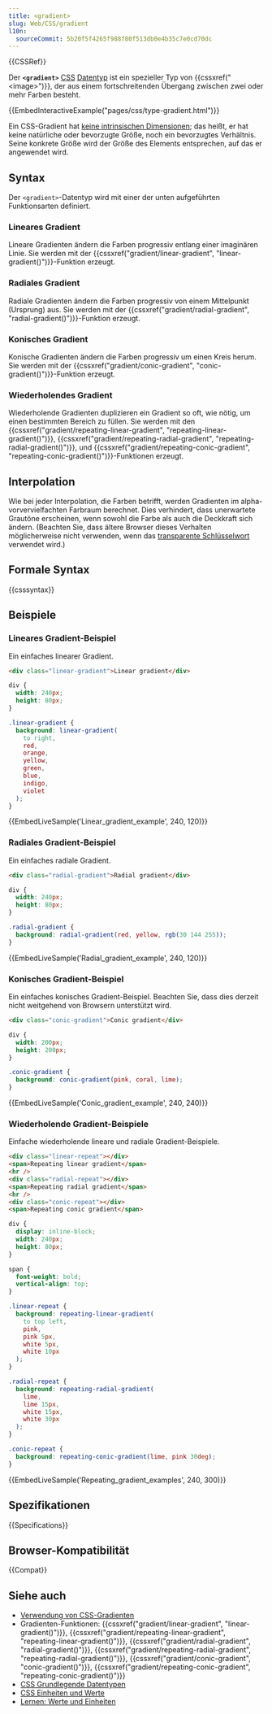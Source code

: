 ```yaml
---
title: <gradient>
slug: Web/CSS/gradient
l10n:
  sourceCommit: 5b20f5f4265f988f80f513db0e4b35c7e0cd70dc
---
```


{{CSSRef}}

Der **`<gradient>`** [CSS](/de/docs/Web/CSS) [Datentyp](/de/docs/Web/CSS/CSS_Types) ist ein spezieller Typ von {{cssxref("&lt;image&gt;")}}, der aus einem fortschreitenden Übergang zwischen zwei oder mehr Farben besteht.

{{EmbedInteractiveExample("pages/css/type-gradient.html")}}

Ein CSS-Gradient hat [keine intrinsischen Dimensionen](/de/docs/Web/CSS/image#description); das heißt, er hat keine natürliche oder bevorzugte Größe, noch ein bevorzugtes Verhältnis. Seine konkrete Größe wird der Größe des Elements entsprechen, auf das er angewendet wird.

## Syntax

Der `<gradient>`-Datentyp wird mit einer der unten aufgeführten Funktionsarten definiert.

### Lineares Gradient

Lineare Gradienten ändern die Farben progressiv entlang einer imaginären Linie. Sie werden mit der {{cssxref("gradient/linear-gradient", "linear-gradient()")}}-Funktion erzeugt.

### Radiales Gradient

Radiale Gradienten ändern die Farben progressiv von einem Mittelpunkt (Ursprung) aus. Sie werden mit der {{cssxref("gradient/radial-gradient", "radial-gradient()")}}-Funktion erzeugt.

### Konisches Gradient

Konische Gradienten ändern die Farben progressiv um einen Kreis herum. Sie werden mit der {{cssxref("gradient/conic-gradient", "conic-gradient()")}}-Funktion erzeugt.

### Wiederholendes Gradient

Wiederholende Gradienten duplizieren ein Gradient so oft, wie nötig, um einen bestimmten Bereich zu füllen. Sie werden mit den {{cssxref("gradient/repeating-linear-gradient", "repeating-linear-gradient()")}}, {{cssxref("gradient/repeating-radial-gradient", "repeating-radial-gradient()")}}, und {{cssxref("gradient/repeating-conic-gradient", "repeating-conic-gradient()")}}-Funktionen erzeugt.

## Interpolation

Wie bei jeder Interpolation, die Farben betrifft, werden Gradienten im alpha-vorvervielfachten Farbraum berechnet. Dies verhindert, dass unerwartete Grautöne erscheinen, wenn sowohl die Farbe als auch die Deckkraft sich ändern. (Beachten Sie, dass ältere Browser dieses Verhalten möglicherweise nicht verwenden, wenn das [transparente Schlüsselwort](/de/docs/Web/CSS/named-color#transparent) verwendet wird.)

## Formale Syntax

{{csssyntax}}

## Beispiele

### Lineares Gradient-Beispiel

Ein einfaches linearer Gradient.

```html hidden
<div class="linear-gradient">Linear gradient</div>
```

```css hidden
div {
  width: 240px;
  height: 80px;
}
```

```css
.linear-gradient {
  background: linear-gradient(
    to right,
    red,
    orange,
    yellow,
    green,
    blue,
    indigo,
    violet
  );
}
```

{{EmbedLiveSample('Linear_gradient_example', 240, 120)}}

### Radiales Gradient-Beispiel

Ein einfaches radiale Gradient.

```html hidden
<div class="radial-gradient">Radial gradient</div>
```

```css hidden
div {
  width: 240px;
  height: 80px;
}
```

```css
.radial-gradient {
  background: radial-gradient(red, yellow, rgb(30 144 255));
}
```

{{EmbedLiveSample('Radial_gradient_example', 240, 120)}}

### Konisches Gradient-Beispiel

Ein einfaches konisches Gradient-Beispiel. Beachten Sie, dass dies derzeit nicht weitgehend von Browsern unterstützt wird.

```html hidden
<div class="conic-gradient">Conic gradient</div>
```

```css hidden
div {
  width: 200px;
  height: 200px;
}
```

```css
.conic-gradient {
  background: conic-gradient(pink, coral, lime);
}
```

{{EmbedLiveSample('Conic_gradient_example', 240, 240)}}

### Wiederholende Gradient-Beispiele

Einfache wiederholende lineare und radiale Gradient-Beispiele.

```html hidden
<div class="linear-repeat"></div>
<span>Repeating linear gradient</span>
<hr />
<div class="radial-repeat"></div>
<span>Repeating radial gradient</span>
<hr />
<div class="conic-repeat"></div>
<span>Repeating conic gradient</span>
```

```css hidden
div {
  display: inline-block;
  width: 240px;
  height: 80px;
}

span {
  font-weight: bold;
  vertical-align: top;
}
```

```css
.linear-repeat {
  background: repeating-linear-gradient(
    to top left,
    pink,
    pink 5px,
    white 5px,
    white 10px
  );
}

.radial-repeat {
  background: repeating-radial-gradient(
    lime,
    lime 15px,
    white 15px,
    white 30px
  );
}

.conic-repeat {
  background: repeating-conic-gradient(lime, pink 30deg);
}
```

{{EmbedLiveSample('Repeating_gradient_examples', 240, 300)}}

## Spezifikationen

{{Specifications}}

## Browser-Kompatibilität

{{Compat}}

## Siehe auch

- [Verwendung von CSS-Gradienten](/de/docs/Web/CSS/CSS_images/Using_CSS_gradients)
- Gradienten-Funktionen: {{cssxref("gradient/linear-gradient", "linear-gradient()")}}, {{cssxref("gradient/repeating-linear-gradient", "repeating-linear-gradient()")}}, {{cssxref("gradient/radial-gradient", "radial-gradient()")}}, {{cssxref("gradient/repeating-radial-gradient", "repeating-radial-gradient()")}}, {{cssxref("gradient/conic-gradient", "conic-gradient()")}}, {{cssxref("gradient/repeating-conic-gradient", "repeating-conic-gradient()")}}
- [CSS Grundlegende Datentypen](/de/docs/Web/CSS/CSS_Types)
- [CSS Einheiten und Werte](/de/docs/Web/CSS/CSS_Values_and_Units)
- [Lernen: Werte und Einheiten](/de/docs/Learn_web_development/Core/Styling_basics/Values_and_units)
